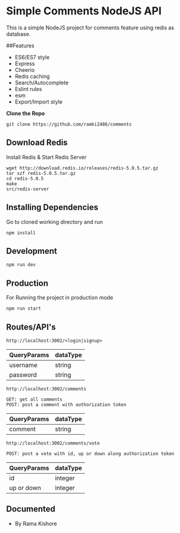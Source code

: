 # Simple Comments NodeJS API

This is a simple NodeJS project for comments feature using redis as database.

##Features

- ES6/ES7 style
- Express
- Cheerio
- Redis caching
- Search/Autocomplete
- Eslint rules
- esm
- Export/Import style

**Clone the Repo**
```
git clone https://github.com/ramki2486/comments
```

## Download Redis

Install Redis & Start Redis Server
```
wget http://download.redis.io/releases/redis-5.0.5.tar.gz
tar xzf redis-5.0.5.tar.gz
cd redis-5.0.5
make
src/redis-server

```

## Installing Dependencies

Go to cloned working directory and run

```
npm install
```

## Development

```
npm run dev
```

## Production

For Running the project in production mode

```
npm run start
```

## Routes/API's
```
http://localhost:3002/<login|signup>
```

| QueryParams  | dataType |
|--------------|----------|
| username | string   |
| password        | string   |

```
http://localhost:3002/comments

GET: get all comments
POST: post a comment with authorization token
```

| QueryParams  | dataType |
|--------------|----------|
| comment | string   |

```
http://localhost:3002/comments/vote

POST: post a vote with id, up or down along authorization token
```

| QueryParams  | dataType |
|--------------|----------|
| id | integer   |
| up or down        | integer   |


## Documented

 - By Rama Kishore
